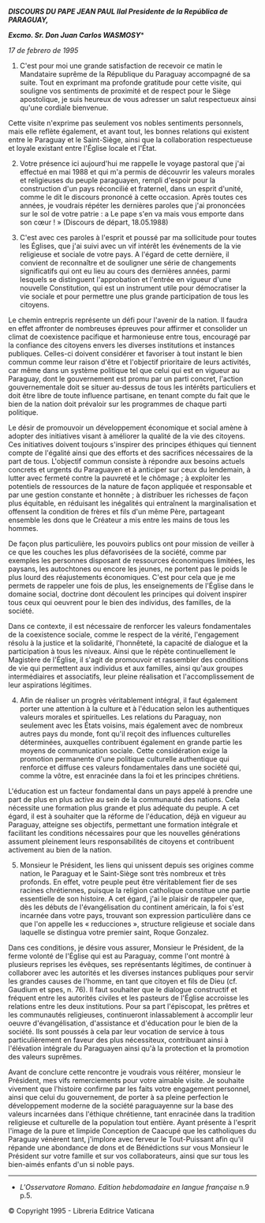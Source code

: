 ***DISCOURS DU PAPE JEAN PAUL II******al Presidente de la República de PARAGUAY,***

***Excmo. Sr. Don Juan Carlos WASMOSY****

*17 de febrero de 1995*

1. C'est pour moi une grande satisfaction de recevoir ce matin le Mandataire suprême de la République du Paraguay accompagné de sa suite. Tout en exprimant ma profonde gratitude pour cette visite, qui souligne vos sentiments de proximité et de respect pour le Siège apostolique, je suis heureux de vous adresser un salut respectueux ainsi qu'une cordiale bienvenue.

Cette visite n'exprime pas seulement vos nobles sentiments personnels, mais elle reflète également, et avant tout, les bonnes relations qui existent entre le Paraguay et le Saint-Siège, ainsi que la collaboration respectueuse et loyale existant entre l'Église locale et l'État.

2. Votre présence ici aujourd'hui me rappelle le voyage pastoral que j'ai effectué en mai 1988 et qui m'a permis de découvrir les valeurs morales et religieuses du peuple paraguayen, rempli d'espoir pour la construction d'un pays réconcilié et fraternel, dans un esprit d'unité, comme le dit le discours prononcé à cette occasion. Après toutes ces années, je voudrais répéter les dernières paroles que j'ai prononcées sur le sol de votre patrie : a Le pape s'en va mais vous emporte dans son cœur ! » (Discours de départ, 18.05.1988)

3. C'est avec ces paroles à l'esprit et poussé par ma sollicitude pour toutes les Églises, que j'ai suivi avec un vif intérêt les événements de la vie religieuse et sociale de votre pays. A l'égard de cette dernière, il convient de reconnaître et de souligner une série de changements significatifs qui ont eu lieu au cours des dernières années, parmi lesquels se distinguent l'approbation et l'entrée en vigueur d'une nouvelle Constitution, qui est un instrument utile pour démocratiser la vie sociale et pour permettre une plus grande participation de tous les citoyens.

Le chemin entrepris représente un défi pour l'avenir de la nation. Il faudra en effet affronter de nombreuses épreuves pour affirmer et consolider un climat de coexistence pacifique et harmonieuse entre tous, encouragé par la confiance des citoyens envers les diverses institutions et instances publiques. Celles-ci doivent considérer et favoriser à tout instant le bien commun comme leur raison d'être et l'objectif prioritaire de leurs activités, car même dans un système politique tel que celui qui est en vigueur au Paraguay, dont le gouvernement est promu par un parti concret, l'action gouvernementale doit se situer au-dessus de tous les intérêts particuliers et doit être libre de toute influence partisane, en tenant compte du fait que le bien de la nation doit prévaloir sur les programmes de chaque parti politique.

Le désir de promouvoir un développement économique et social amène à adopter des initiatives visant à améliorer la qualité de la vie des citoyens. Ces initiatives doivent toujours s'inspirer des principes éthiques qui tiennent compte de l'égalité ainsi que des efforts et des sacrifices nécessaires de la part de tous. L'objectif commun consiste à répondre aux besoins actuels concrets et urgents du Paraguayen et à anticiper sur ceux du lendemain, à lutter avec fermeté contre la pauvreté et le chômage ; à exploiter les potentiels de ressources de la nature de façon appliquée et responsable et par une gestion constante et honnête ; à distribuer les richesses de façon plus équitable, en réduisant les inégalités qui entraînent la marginalisation et offensent la condition de frères et fils d'un même Père, partageant ensemble les dons que le Créateur a mis entre les mains de tous les hommes.

De façon plus particulière, les pouvoirs publics ont pour mission de veiller à ce que les couches les plus défavorisées de la société, comme par exemples les personnes disposant de ressources économiques limitées, les paysans, les autochtones ou encore les jeunes, ne portent pas le poids le plus lourd des réajustements économiques. C'est pour cela que je me permets de rappeler une fois de plus, les enseignements de l'Église dans le domaine social, doctrine dont découlent les principes qui doivent inspirer tous ceux qui oeuvrent pour le bien des individus, des familles, de la société.

Dans ce contexte, il est nécessaire de renforcer les valeurs fondamentales de la coexistence sociale, comme le respect de la vérité, l'engagement résolu à la justice et la solidarité, l'honnêteté, la capacité de dialogue et la participation à tous les niveaux. Ainsi que le répète continuellement le Magistère de l'Église, il s'agit de promouvoir et rassembler des conditions de vie qui permettent aux individus et aux familles, ainsi qu'aux groupes intermédiaires et associatifs, leur pleine réalisation et l'accomplissement de leur aspirations légitimes.

4. Afin de réaliser un progrès véritablement intégral, il faut également porter une attention à la culture et à l'éducation selon les authentiques valeurs morales et spirituelles. Les relations du Paraguay, non seulement avec les États voisins, mais également avec de nombreux autres pays du monde, font qu'il reçoit des influences culturelles déterminées, auxquelles contribuent également en grande partie les moyens de communication sociale. Cette considération exige la promotion permanente d'une politique culturelle authentique qui renforce et diffuse ces valeurs fondamentales dans une société qui, comme la vôtre, est enracinée dans la foi et les principes chrétiens.

L'éducation est un facteur fondamental dans un pays appelé à prendre une part de plus en plus active au sein de la communauté des nations. Cela nécessite une formation plus grande et plus adéquate du peuple. A cet égard, il est à souhaiter que la réforme de l'éducation, déjà en vigueur au Paraguay, atteigne ses objectifs, permettant une formation intégrale et facilitant les conditions nécessaires pour que les nouvelles générations assument pleinement leurs responsabilités de citoyens et contribuent activement au bien de la nation.

5. Monsieur le Président, les liens qui unissent depuis ses origines comme nation, le Paraguay et le Saint-Siège sont très nombreux et très profonds. En effet, votre peuple peut être véritablement fier de ses racines chrétiennes, puisque la religion catholique constitue une partie essentielle de son histoire. A cet égard, j'ai le plaisir de rappeler que, dès les débuts de l'évangélisation du continent américain, la foi s'est incarnée dans votre pays, trouvant son expression particulière dans ce que l'on appelle les « reducciones », structure religieuse et sociale dans laquelle se distingua votre premier saint, Roque Gonzalez.

Dans ces conditions, je désire vous assurer, Monsieur le Président, de la ferme volonté de l'Église qui est au Paraguay, comme l'ont montré à plusieurs reprises les évêques, ses représentants légitimes, de continuer à collaborer avec les autorités et les diverses instances publiques pour servir les grandes causes de l'homme, en tant que citoyen et fils de Dieu (cf. Gaudium et spes, n. 76). Il faut souhaiter que le dialogue constructif et fréquent entre les autorités civiles et les pasteurs de l'Église accroisse les relations entre les deux institutions. Pour sa part l'épiscopat, les prêtres et les communautés religieuses, continueront inlassablement à accomplir leur oeuvre d'évangélisation, d'assistance et d'éducation pour le bien de la société. Ils sont poussés à cela par leur vocation de service à tous particulièrement en faveur des plus nécessiteux, contribuant ainsi à l'élévation intégrale du Paraguayen ainsi qu'à la protection et la promotion des valeurs suprêmes.

Avant de conclure cette rencontre je voudrais vous réitérer, monsieur le Président, mes vifs remerciements pour votre aimable visite. Je souhaite vivement que l'histoire confirme par les faits votre engagement personnel, ainsi que celui du gouvernement, de porter à sa pleine perfection le développement moderne de la société paraguayenne sur la base des valeurs incarnées dans l'éthique chrétienne, tant enracinée dans la tradition religieuse et culturelle de la population tout entière. Ayant présente à l'esprit l'image de la pure et limpide Conception de Caacupé que les catholiques du Paraguay vénèrent tant, j'implore avec ferveur le Tout-Puissant afin qu'il répande une abondance de dons et de Bénédictions sur vous Monsieur le Président sur votre famille et sur vos collaborateurs, ainsi que sur tous les bien-aimés enfants d'un si noble pays.

* * *

* *L'Osservatore Romano. Edition hebdomadaire en langue française* n.9 p.5.

© Copyright 1995 - Libreria Editrice Vaticana